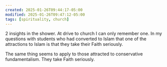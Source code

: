 ```yaml
---
created: 2025-01-26T09:44:17-05:00
modified: 2025-01-26T09:47:12-05:00
tags: [spirituality, church]
---
```


2 insights in the shower. At drive to church I can only remember one. In my questions with students who had converted to Islam that one of the attractions to Islam is that they take their Faith seriously. 

The same thing seems to apply to those attracted to conservative fundamentalism. They take Faith seriously.
